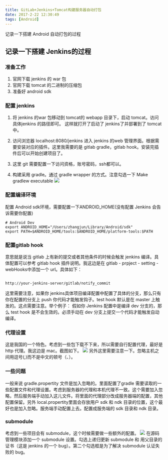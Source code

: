 ```yaml
---
title: GitLab+Jenkins+Tomcat构建服务器自动打包
date: 2017-2-22 12:30:49
tags: [Android]
---
```


记录一下搭建 Android 自动打包的过程<!-- more -->
## 记录一下搭建 Jenkins的过程
### 准备工作
1. 官网下载 jenkins 的 war 包
2. 官网下载 tomcat 的二进制的压缩包
3. 准备好 android sdk

### 配置 jenkins
1. 将 jenkins 的war 包移动到 tomcat的 webapp 目录下，启动 tomcat。访问具体jenkins 的路径即可。
这样就打开了启动了 jenkins了并部署到了 tomcat 中。

2. 访问浏览器 localhost:8080/jenkins 进入 jenkins 的web 管理界面。根据需要安装对应的插件。这里我需要的是 gitlab gradle，gitlab hook。安装完插件后可以开始创建项目了。
3. 这里 git 需要配置一下访问资格，账号密码，ssh都可以。
4. 构建采用 gradle。通过 gradle wrapper 的方式。注意勾选一下	Make gradlew executable
  ![](https://ww4.sinaimg.cn/large/006tNc79gy1fcx3uzr2puj317o0uigoz.jpg)


### 配置编译环境
配置 Android sdk环境，需要配置一下ANDROID_HOME(没有配置 Jenkins 会告诉需要你配置)

```shell
# Android Dev
export ANDROID_HOME="/Users/zhangjun/Library/Android/sdk"
export PATH=$ANDROID_HOME/tools:$ANDROID_HOME/platform-tools:$PATH
```

### 配置gitlab hook

意思就是说当 gitlab 上有新的提交或者其他条件的时候会触发 jenkins 编译。具体配置可以参考 gitlab hook 插件说明。我这边是在 gitlab - prpject - setting - webHooks中添加一个 url。具体如下：
```

http://your-jenkins-server/gitlab/notify_commit
```
这里需要注意，如果你 jenkins具体项目编译配置中配置了具体的分支，那么只有你在配置的分支上 push 你代码才能触发钩子。test hook 默认是在 master 上触发的。这点需要注意。举个例子：
假如你 Jenkins 配置中是编译 dev 分支的，那么 test hook 是不会生效的。必须手动在 dev 分支上提交一个代码才能触发自动编译。

### 代理设置
这是我国的一个特色。考虑到一些包下载不下来，所以需要自行配置代理，最好是 http 代理。我这边是 mac。截图如下。
![](https://ww3.sinaimg.cn/large/006tNc79gy1fcx6ppfyjoj30i30f0q4d.jpg)
另外这里需要注意一下。忽略主机之间用逗号(,)而不是中文的顿号（、）。

### 一些问题
一般来说 gradle.propertity 文件是加入忽略的。里面配置了gradle 需要读取的一些配置文件和代理设置。考虑到服务器的代理和本机代理不一致。这个需要加入忽略，然后服务端手动加入这儿文件。将里面的代理部分改成服务器端的配置，其他配置保留。另外 local.propertity里面会存放用户 sdk 和 ndk 目录的位置，这个最好也是加入忽略。服务端手动配置上去。配置成服务端的 sdk 目录和 ndk 目录。

### submodule
考虑到一些项目会有 submodule，这个时候需要做一些额外的配置。
![](https://ww2.sinaimg.cn/large/006tNc79gy1fd0gbr0u9zj31660kawgs.jpg)
在源码管理模块添加一个 submodule 设置。勾选上递归更新 submodule 和 用父目录的证书（这是 jenkins 的一个 bug）。第二个勾选框是为了解决 submodule 认证失败的 bug。
